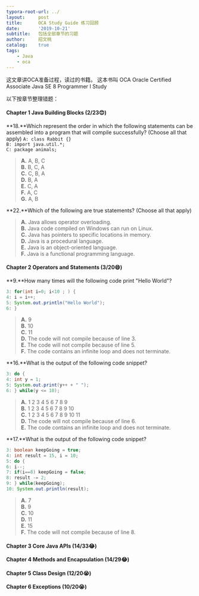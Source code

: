 ```yaml
---
typora-root-url: ../
layout:     post
title:      OCA Study Guide 练习回顾
date:       '2019-10-21'
subtitle:   包括全部章节的习题
author:     招文桃
catalog:    true
tags:
    - Java
    - oca
---
```


这文章讲OCA准备过程，读过的书籍。 这本书叫 OCA Oracle Certified Associate Java SE 8 Programmer I Study 

以下按章节整理错题：

#### Chapter 1 Java Building Blocks (2/23😊)

**18.**Which represent the order in which the following statements can be assembled into a program that will compile successfully? (Choose all that apply)
`A: class Rabbit {}`  
`B: import java.util.*;`  
`C: package animals;`  

> **A.** A, B, C  
> **B.** B, C, A  
> **C.** C, B, A  
> **D.** B, A  
> **E.** C, A  
> **F.** A, C  
> **G.** A, B  

**22.**Which of the following are true statements? (Choose all that apply)

> **A.** Java allows operator overloading.  
> **B.** Java code compiled on Windows can run on Linux.  
> **C.** Java has pointers to specific locations in memory.  
> **D.** Java is a procedural language.  
> **E.** Java is an object-oriented language.  
> **F.** Java is a functional programming language.  

#### Chapter 2 Operators and Statements (3/20😄)

**9.**How many times will the following code print "Hello World"?

```java
3: for(int i=0; i<10 ; ) {
4: i = i++;
5: System.out.println("Hello World");
6: }
```

> **A.** 9  
> **B.** 10  
> **C.** 11  
> **D.** The code will not compile because of line 3.  
> **E.** The code will not compile because of line 5.  
> **F.** The code contains an infinite loop and does not terminate.  

**16.**What is the output of the following code snippet?

```java
3: do {
4: int y = 1;
5: System.out.print(y++ + " ");
6: } while(y <= 10);
```

> **A.** 1 2 3 4 5 6 7 8 9  
> **B.** 1 2 3 4 5 6 7 8 9 10  
> **C.** 1 2 3 4 5 6 7 8 9 10 11  
> **D.** The code will not compile because of line 6.  
> **E.** The code contains an infinite loop and does not terminate.  

**17.**What is the output of the following code snippet?

```java
3: boolean keepGoing = true;
4: int result = 15, i = 10;
5: do {
6: i--;
7: if(i==8) keepGoing = false;
8: result -= 2;
9: } while(keepGoing);
10: System.out.println(result);
```

> **A.** 7  
> **B.** 9  
> **C.** 10  
> **D.** 11  
> **E.** 15  
> **F.** The code will not compile because of line 8.  

#### Chapter 3 Core Java APIs (14/33😂)



#### Chapter 4 Methods and Encapsulation (14/29😂)

#### Chapter 5 Class Design (12/20😭)

#### Chapter 6 Exceptions (10/20😭)












